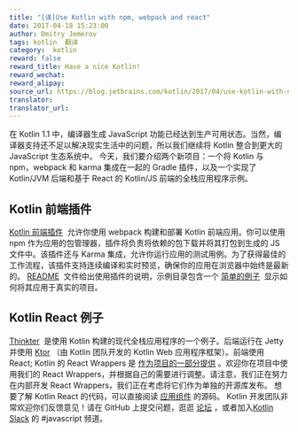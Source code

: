 ```yaml
---
title: "[译]Use Kotlin with npm, webpack and react"
date: 2017-04-18 15:23:00
author: Dmitry Jemerov
tags: kotlin  翻译
category:  kotlin
reward: false
reward_title: Have a nice Kotlin!
reward_wechat:
reward_alipay:
source_url: https://blog.jetbrains.com/kotlin/2017/04/use-kotlin-with-npm-webpack-and-react/
translator:
translator_url:
---
```


在 Kotlin 1.1 中，编译器生成 JavaScript 功能已经达到生产可用状态。当然，编译器支持还不足以解决现实生活中的问题，所以我们继续将 Kotlin 整合到更大的 JavaScript 生态系统中。
今天，我们要介绍两个新项目：一个将 Kotlin 与 npm，webpack 和 karma 集成在一起的 Gradle 插件，以及一个实现了 Kotlin/JVM 后端和基于 React 的 Kotlin/JS 前端的全栈应用程序示例。
## Kotlin 前端插件

[Kotlin 前端插件](https://github.com/Kotlin/kotlin-frontend-plugin)  允许你使用 webpack 构建和部署 Kotlin 前端应用。你可以使用 npm 作为应用的包管理器，插件将负责将依赖的包下载并将其打包到生成的 JS 文件中。该插件还与 Karma 集成，允许你运行应用的测试用例。为了获得最佳的工作流程，该插件支持连续编译和实时预览，确保你的应用在浏览器中始终是最新的。
[README](https://github.com/Kotlin/kotlin-frontend-plugin/blob/master/README.md)  文件给出使用插件的说明，示例目录包含一个 [简单的例子](https://github.com/Kotlin/kotlin-frontend-plugin/tree/master/examples/frontend-only)  显示如何将其应用于真实的项目。
## Kotlin React 例子

 [Thinkter](https://github.com/Kotlin/kotlin-fullstack-sample)  是使用 Kotlin 构建的现代全栈应用程序的一个例子。后端运行在 Jetty 并使用 [Ktor](https://github.com/kotlin/ktor) （由 Kotlin 团队开发的 Kotlin Web 应用程序框架）。前端使用 React; Kotlin 的 React Wrappers 是 [作为项目的一部分提供](https://github.com/Kotlin/kotlin-fullstack-sample/tree/master/frontend/src/org/jetbrains/react) 。欢迎你在项目中使用我们的 React Wrappers，并根据自己的需要进行调整。请注意，我们正在努力在内部开发 React Wrappers，我们正在考虑将它们作为单独的开源库发布。
想要了解 Kotlin React 的代码，可以直接阅读 [应用组件](https://github.com/Kotlin/kotlin-fullstack-sample/blob/master/frontend/src/org/jetbrains/demo/thinkter/NewThoughtComponent.kt) 的源码。
Kotlin 开发团队非常欢迎你们反馈意见！请在 GitHub 上提交问题，逛逛 [论坛](https://discuss.kotlinlang.org/) ，或者加入[Kotlin Slack](http://slack.kotlinlang.org/) 的 #javascript 频道。
